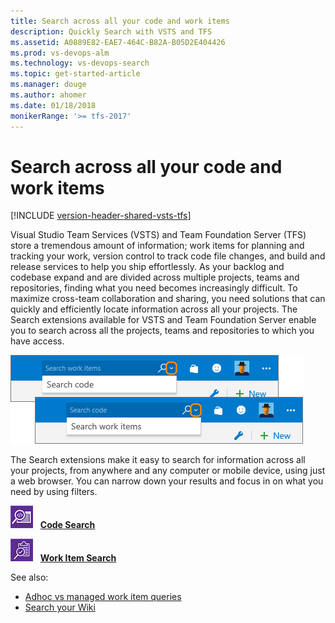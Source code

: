 ```yaml
---
title: Search across all your code and work items
description: Quickly Search with VSTS and TFS
ms.assetid: A0889E82-EAE7-464C-B82A-B05D2E404426
ms.prod: vs-devops-alm
ms.technology: vs-devops-search
ms.topic: get-started-article
ms.manager: douge
ms.author: ahomer
ms.date: 01/18/2018
monikerRange: '>= tfs-2017'
---
```



# Search across all your code and work items

[!INCLUDE [version-header-shared-vsts-tfs](_shared/version-header-shared-vsts-tfs.md)]

Visual Studio Team Services (VSTS) and Team Foundation Server (TFS) store a tremendous amount of information; 
work items for planning and tracking your work, version control to track code file changes, 
and build and release services to help you ship effortlessly. 
As your backlog and codebase expand and are divided across multiple projects, teams and repositories, 
finding what you need becomes increasingly difficult. To maximize cross-team 
collaboration and sharing, you need solutions that can quickly and 
efficiently locate information across all your projects. The Search 
extensions available for VSTS and Team Foundation Server 
enable you to search across all the projects, teams and repositories to which you have access. 

![Search boxes in VSTS and TFS](_img/_shared/title-bar-search-box-select-type.png)

The Search extensions make it easy to search for information across all
your projects, from anywhere and any computer or mobile device, using just a web browser.
You can narrow down your results and focus in on what you need by using filters.

![Code Search](_img/_shared/codesearch-icon.png) &nbsp; **[Code Search](code/code-search.md)**

![Work Item Search](_img/_shared/wisearch-icon.png) &nbsp; **[Work Item Search](workitem/work-item-search.md)**

See also:

* [Adhoc vs managed work item queries](../work/track/adhoc-vs-managed-queries.md?toc=/vsts/search/toc.json&bc=/vsts/search/breadcrumb/toc.json)
* [Search your Wiki](https://blogs.msdn.microsoft.com/devops/2017/12/01/announcing-public-preview-of-wiki-search/)
